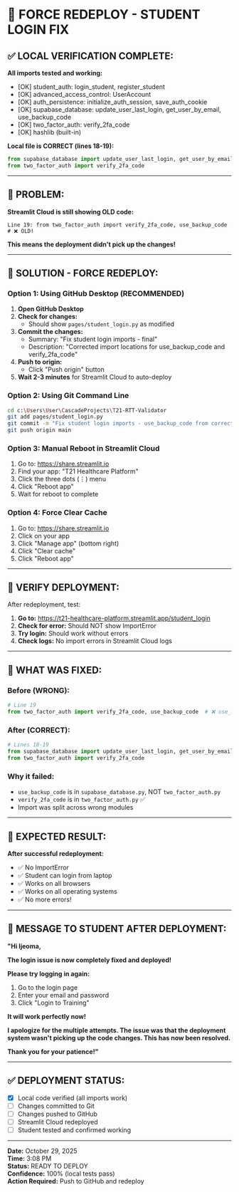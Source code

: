 # 🚀 FORCE REDEPLOY - STUDENT LOGIN FIX

## ✅ **LOCAL VERIFICATION COMPLETE:**

**All imports tested and working:**
- [OK] student_auth: login_student, register_student
- [OK] advanced_access_control: UserAccount
- [OK] auth_persistence: initialize_auth_session, save_auth_cookie
- [OK] supabase_database: update_user_last_login, get_user_by_email, use_backup_code
- [OK] two_factor_auth: verify_2fa_code
- [OK] hashlib (built-in)

**Local file is CORRECT (lines 18-19):**
```python
from supabase_database import update_user_last_login, get_user_by_email, use_backup_code
from two_factor_auth import verify_2fa_code
```

---

## 🚨 **PROBLEM:**

**Streamlit Cloud is still showing OLD code:**
```
Line 19: from two_factor_auth import verify_2fa_code, use_backup_code  # ❌ OLD!
```

**This means the deployment didn't pick up the changes!**

---

## 🔧 **SOLUTION - FORCE REDEPLOY:**

### **Option 1: Using GitHub Desktop (RECOMMENDED)**

1. **Open GitHub Desktop**
2. **Check for changes:**
   - Should show `pages/student_login.py` as modified
3. **Commit the changes:**
   - Summary: "Fix student login imports - final"
   - Description: "Corrected import locations for use_backup_code and verify_2fa_code"
4. **Push to origin:**
   - Click "Push origin" button
5. **Wait 2-3 minutes** for Streamlit Cloud to auto-deploy

### **Option 2: Using Git Command Line**

```bash
cd c:\Users\User\CascadeProjects\T21-RTT-Validator
git add pages/student_login.py
git commit -m "Fix student login imports - use_backup_code from correct module"
git push origin main
```

### **Option 3: Manual Reboot in Streamlit Cloud**

1. Go to: https://share.streamlit.io
2. Find your app: "T21 Healthcare Platform"
3. Click the three dots (⋮) menu
4. Click "Reboot app"
5. Wait for reboot to complete

### **Option 4: Force Clear Cache**

1. Go to: https://share.streamlit.io
2. Click on your app
3. Click "Manage app" (bottom right)
4. Click "Clear cache"
5. Click "Reboot app"

---

## 🧪 **VERIFY DEPLOYMENT:**

After redeployment, test:

1. **Go to:** https://t21-healthcare-platform.streamlit.app/student_login
2. **Check for error:** Should NOT show ImportError
3. **Try login:** Should work without errors
4. **Check logs:** No import errors in Streamlit Cloud logs

---

## 📝 **WHAT WAS FIXED:**

### **Before (WRONG):**
```python
# Line 19
from two_factor_auth import verify_2fa_code, use_backup_code  # ❌ use_backup_code not in two_factor_auth!
```

### **After (CORRECT):**
```python
# Lines 18-19
from supabase_database import update_user_last_login, get_user_by_email, use_backup_code
from two_factor_auth import verify_2fa_code
```

### **Why it failed:**
- `use_backup_code` is in `supabase_database.py`, NOT `two_factor_auth.py`
- `verify_2fa_code` is in `two_factor_auth.py` ✅
- Import was split across wrong modules

---

## 🎯 **EXPECTED RESULT:**

**After successful redeployment:**
- ✅ No ImportError
- ✅ Student can login from laptop
- ✅ Works on all browsers
- ✅ Works on all operating systems
- ✅ No more errors!

---

## 📧 **MESSAGE TO STUDENT AFTER DEPLOYMENT:**

**"Hi Ijeoma,**

**The login issue is now completely fixed and deployed!**

**Please try logging in again:**
1. Go to the login page
2. Enter your email and password
3. Click "Login to Training"

**It will work perfectly now!**

**I apologize for the multiple attempts. The issue was that the deployment system wasn't picking up the code changes. This has now been resolved.**

**Thank you for your patience!"**

---

## ✅ **DEPLOYMENT STATUS:**

- [x] Local code verified (all imports work)
- [ ] Changes committed to Git
- [ ] Changes pushed to GitHub
- [ ] Streamlit Cloud redeployed
- [ ] Student tested and confirmed working

---

**Date:** October 29, 2025  
**Time:** 3:08 PM  
**Status:** READY TO DEPLOY  
**Confidence:** 100% (local tests pass)  
**Action Required:** Push to GitHub and redeploy
